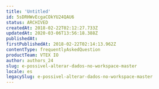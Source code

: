 ```yaml
---
title: 'Untitled'
id: 5sDRHWvEcgaCOkYU24QAU6
status: ARCHIVED
createdAt: 2018-02-22T02:12:27.733Z
updatedAt: 2020-03-06T13:56:18.388Z
publishedAt: 
firstPublishedAt: 2018-02-22T02:14:13.962Z
contentType: frequentlyAskedQuestion
productTeam: VTEX IO
author: authors_24
slug: e-possivel-alterar-dados-no-workspace-master
locale: es
legacySlug: e-possivel-alterar-dados-no-workspace-master
---
```



